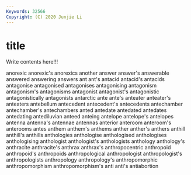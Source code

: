 ```yaml
---
Keywords: 32566
Copyright: (C) 2020 Junjie Li
---
```


# title

Write contents here!!!

anorexic 
anorexic's 
anorexics 
another 
answer 
answer's 
answerable 
answered 
answering
answers 
ant 
ant's 
antacid 
antacid's 
antacids 
antagonise 
antagonised 
antagonises 
antagonising
antagonism 
antagonism's 
antagonisms 
antagonist 
antagonist's 
antagonistic 
antagonistically 
antagonists 
antarctic 
ante
ante's 
anteater 
anteater's 
anteaters 
antebellum 
antecedent 
antecedent's 
antecedents 
antechamber 
antechamber's
antechambers 
anted 
antedate 
antedated 
antedates 
antedating 
antediluvian 
anteed 
anteing 
antelope
antelope's 
antelopes 
antenna 
antenna's 
antennae 
antennas 
anterior 
anteroom 
anteroom's 
anterooms
antes 
anthem 
anthem's 
anthems 
anther 
anther's 
anthers 
anthill 
anthill's 
anthills
anthologies 
anthologise 
anthologised 
anthologises 
anthologising 
anthologist 
anthologist's 
anthologists 
anthology 
anthology's
anthracite 
anthracite's 
anthrax 
anthrax's 
anthropocentric 
anthropoid 
anthropoid's 
anthropoids 
anthropological 
anthropologist
anthropologist's 
anthropologists 
anthropology 
anthropology's 
anthropomorphic 
anthropomorphism 
anthropomorphism's 
anti 
anti's 
antiabortion
